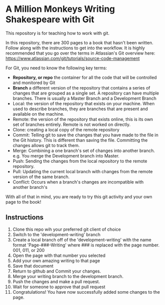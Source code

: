 # A Million Monkeys Writing Shakespeare with Git
This repository is for teaching how to work with git.

In this repository, there are 300 pages to a book that hasn't been written. Follow along with the instructions to get into the workflow. It is highly recommended that you go over the terms in Atlassian's Git overview here: https://www.atlassian.com/git/tutorials/source-code-management

For Git, you need to know the following key terms: 
* **Repository, or repo** the container for all the code that will be controlled and monitored by Git
* **Branch** a different version of the repository that contains a series of changes that are grouped as a single set. A repository can have multiple branches. There is usually a Master Branch and a Development Branch
* Local: the version of the repository that exists on your machine. When used to describe branches, they are branches that are present and available on the machine.
* Remote: the version of the repository that exists online, this is its own set of branches entirely. Remote is not worked on directly.
* Clone: creating a local copy of the remote repository
* Commit: Telling git to save the changes that you have made to the file in the Git history. This is different than saving the file. Committing the changes allows git to track them.
* Merge: Combining a one branch's set of changes into another branch. e.g. You merge the Development branch into Master.
* Push: Sending the changes from the local repository to the remote repository.
* Pull: Updating the current local branch with changes from the remote version of the same branch.
* Conflict: Occurs when a branch's changes are incompatible with another branch's

With all of that in mind, you are ready to try this git activity and your own page to the book!

## Instructions
1. Clone this repo wih your preferred git client of choice
2. Switch to the 'development-writing' branch
3. Create a local branch off of the 'development-writing' with the name format 'Page-###-Writing' where ### is replaced with the page number. 001, 011, or 200
4. Open the page with that number you selected
5. Add your own amazing writing to that page
6. Save that document
7. Return to github and Commit your changes.
8. Merge your writing branch to the development branch.
9. Push the changes and make a pull request.
10. Wait for someone to approve that pull request
11. Congratulations! You have now successfully added some changes to the page.
